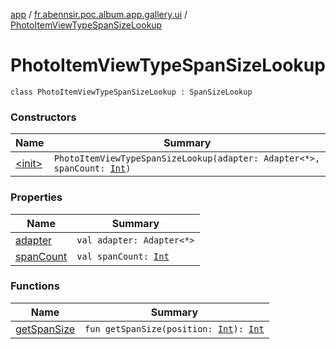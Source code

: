 [app](../../index.md) / [fr.abennsir.poc.album.app.gallery.ui](../index.md) / [PhotoItemViewTypeSpanSizeLookup](./index.md)

# PhotoItemViewTypeSpanSizeLookup

`class PhotoItemViewTypeSpanSizeLookup : SpanSizeLookup`

### Constructors

| Name | Summary |
|---|---|
| [&lt;init&gt;](-init-.md) | `PhotoItemViewTypeSpanSizeLookup(adapter: Adapter<*>, spanCount: `[`Int`](https://kotlinlang.org/api/latest/jvm/stdlib/kotlin/-int/index.html)`)` |

### Properties

| Name | Summary |
|---|---|
| [adapter](adapter.md) | `val adapter: Adapter<*>` |
| [spanCount](span-count.md) | `val spanCount: `[`Int`](https://kotlinlang.org/api/latest/jvm/stdlib/kotlin/-int/index.html) |

### Functions

| Name | Summary |
|---|---|
| [getSpanSize](get-span-size.md) | `fun getSpanSize(position: `[`Int`](https://kotlinlang.org/api/latest/jvm/stdlib/kotlin/-int/index.html)`): `[`Int`](https://kotlinlang.org/api/latest/jvm/stdlib/kotlin/-int/index.html) |
